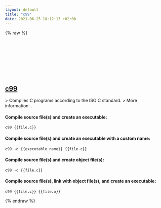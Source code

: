 ```yaml
---
layout: default
title: "c99"
date: 2021-06-25 18:12:13 +02:00
---
```

{% raw %}
<h2 id="c99">
  <a href="/en/common/c99.html">c99</a> <a href="#c99"><svg class="icon">
    <use href="/assets/images/unicode_sprite.svg#link" />
  </svg></a>
</h2>
> Compiles C programs according to the ISO C standard.
> More information: <https://manned.org/c99>.

#### Compile source file(s) and create an executable:
```shell
c99 {{file.c}}
```
#### Compile source file(s) and create an executable with a custom name:
```shell
c99 -o {{executable_name}} {{file.c}}
```
#### Compile source file(s) and create object file(s):
```shell
c99 -c {{file.c}}
```
#### Compile source file(s), link with object file(s), and create an executable:
```shell
c99 {{file.c}} {{file.o}}
```
{% endraw %}
